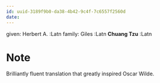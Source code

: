 ```yaml
---
id: uuid-3189f9b0-da38-4b42-9c4f-7c6557f2560d
date: 
---
```


given: Herbert A. :Latn
family: Giles :Latn
**Chuang Tzu** :Latn
# Note
Brilliantly fluent translation that greatly inspired Oscar Wilde.